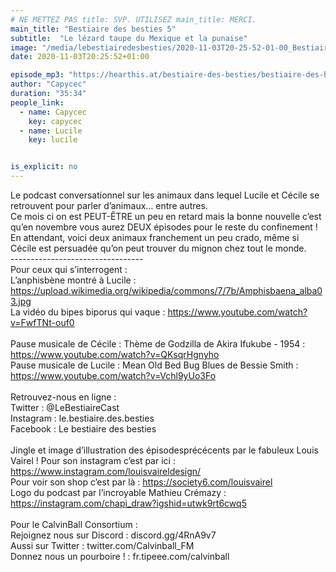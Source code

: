 ```yaml
---
# NE METTEZ PAS title: SVP. UTILISEZ main_title: MERCI.
main_title: "Bestiaire des besties 5"
subtitle:  "Le lézard taupe du Mexique et la punaise"
image: "/media/lebestiairedesbesties/2020-11-03T20-25-52-01-00_Bestiairedesbesties5.jpg"
date: 2020-11-03T20:25:52+01:00

episode_mp3: "https://hearthis.at/bestiaire-des-besties/bestiaire-des-besties-5-le-lezard-taupe-du-mexique-et-la-punaise/listen.mp3?s=1IQ"
author: "Capycec"
duration: "35:34"
people_link: 
  - name: Capycec
    key: capycec
  - name: Lucile
    key: lucile


is_explicit: no
---
```


<PodcastHeader/>

<!-- ECRIRE LA DESCRIPTION DE L'EPISODE SOUS CETTE LIGNE -->
Le podcast conversationnel sur les animaux dans lequel Lucile et Cécile se retrouvent pour parler d’animaux… entre autres. <br>
Ce mois ci on est PEUT-ÊTRE un peu en retard mais la bonne nouvelle c’est qu’en novembre vous aurez DEUX épisodes pour le reste du confinement ! En attendant, voici deux animaux franchement un peu crado, même si Cécile est persuadée qu’on peut trouver du mignon chez tout le monde.<br>
---------------------------------<br>
Pour ceux qui s’interrogent :<br>
L’anphisbène montré à Lucile : https://upload.wikimedia.org/wikipedia/commons/7/7b/Amphisbaena_alba03.jpg<br>
La vidéo du bipes biporus qui vaque : https://www.youtube.com/watch?v=FwfTNt-ouf0<br>
<br>
Pause musicale de Cécile : Thème de Godzilla de Akira Ifukube - 1954 : https://www.youtube.com/watch?v=QKsqrHgnyho<br>
Pause musicale de Lucile : Mean Old Bed Bug Blues de Bessie Smith  : https://www.youtube.com/watch?v=Vchl9yUo3Fo<br>
<br>
Retrouvez-nous en ligne : <br>
Twitter : @LeBestiaireCast<br>
Instagram : le.bestiaire.des.besties<br>
Facebook : Le bestiaire des besties<br>
<br>
Jingle et image d’illustration des épisodesprécécents par le fabuleux Louis Vairel ! Pour son instagram c’est par ici : https://www.instagram.com/louisvaireldesign/<br>
Pour voir son shop c’est par là : https://society6.com/louisvairel<br>
Logo du podcast par l’incroyable Mathieu Crémazy : https://instagram.com/chapi_draw?igshid=utwk9rt6cwq5<br>
<br>
Pour le CalvinBall Consortium :<br>
Rejoignez nous sur Discord : discord.gg/4RnA9v7<br>
Aussi sur Twitter : twitter.com/Calvinball_FM<br>
Donnez nous un pourboire ! : fr.tipeee.com/calvinball

